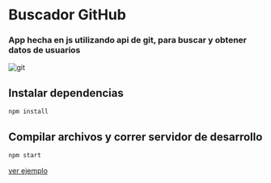 [git]: https://2.bp.blogspot.com/-o_Fx8shVwLE/V154a_DUQGI/AAAAAAAADLI/TFYLNk3rXPsnOn85vWKdWZxgfCpKCKC9ACLcB/s1600/github-circle.png "title"

# Buscador GitHub 

### App hecha en js utilizando api de git, para buscar y obtener datos de usuarios

![git]


## Instalar dependencias
```javascript
npm install
```

## Compilar archivos y correr servidor de desarrollo
```javascript
npm start
```

[ver ejemplo](https://facundofernandez.github.io/buscadorGitHub/src/index.html)
